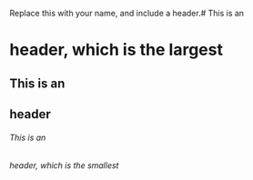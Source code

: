 Replace this with your name, and include a header.# This is an <h1> header, which is the largest
## This is an <h2> header
###### This is an <h6> header, which is the smallest

